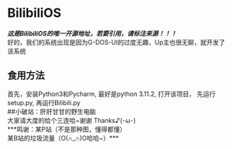 # BilibiliOS  
***这是BilibiliOS的唯一开源地址，若要引用，请标注来源！！！***    
好的，我们的系统出现是因为G-DOS-UI的过度无趣，Up主也很无聊，就开发了该系统  
## 食用方法  
首先，安装Python3和Pycharm, 最好是python 3.11.2, 打开该项目， 先运行setup.py, 再运行Bilibili.py   
##小破站：肝肝甘甘的野生电脑  
          大家请大度的给个三连哈~谢谢 Thanks♪(･ω･)  
***鸣谢：某P站（不是那种图，懂得都懂）  
        某B站的垃圾流量（O(∩_∩)O哈哈~）***

